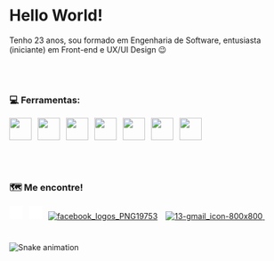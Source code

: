# Hello World!



Tenho 23 anos, sou formado em Engenharia de Software, entusiasta (iniciante) em Front-end e UX/UI Design :wink:

<br><br>

### :computer: Ferramentas:

<code><img src="https://cdn.jsdelivr.net/gh/devicons/devicon/icons/html5/html5-original.svg" width="40" height="40" /></code>&ensp;
<code><img src="https://cdn.jsdelivr.net/gh/devicons/devicon/icons/css3/css3-original.svg" width="40" height="40" /></code>&ensp;
<code><img src="https://cdn.jsdelivr.net/gh/devicons/devicon/icons/sass/sass-original.svg" width="40" height="40" /></code>&ensp;
<code><img src="https://cdn.jsdelivr.net/gh/devicons/devicon/icons/javascript/javascript-original.svg" width="40" height="40" /></code>&ensp;
<code><img src="https://cdn.jsdelivr.net/gh/devicons/devicon/icons/bootstrap/bootstrap-original.svg" width="40" height="40" /></code>&ensp;
<code><img src="https://cdn.jsdelivr.net/gh/devicons/devicon/icons/mysql/mysql-original.svg" width="40" height="40" /></code>&ensp;
<code><img src="https://cdn.jsdelivr.net/gh/devicons/devicon/icons/php/php-original.svg" width="40" height="40" /></code>

<br><br>

### :world_map: Me encontre!


<a href="https://www.instagram.com/wesfillipe"><img src="https://raw.githubusercontent.com/Aakarsh-B/trying-repos/master/insta.svg" width="24" height="24" target="_blank"></a>&ensp;
<a href="https://www.linkedin.com/in/weslleyeduardo"><img src="https://raw.githubusercontent.com/Aakarsh-B/trying-repos/master/linkedin.svg" width="24" height="24" target="_blank"></a>&ensp;
<a href="https://www.facebook.com/weslleyfillipee" target="_blank">![facebook_logos_PNG19753](https://user-images.githubusercontent.com/52588477/147628015-5f5bcf60-b33f-4234-9351-309220178d75.png)</a> &ensp;
<a href="mailto:dev.wfeduardo@gmail.com">![13-gmail_icon-800x800](https://user-images.githubusercontent.com/52588477/147628204-1e000f37-a1a9-4068-b31a-ab3f2cb50a9d.png)
</a>&ensp;

#






![Snake animation](https://github.com/wesed/wesed/blob/output/github-contribution-grid-snake.svg)


<!-- reativar isso qd tiver daados pra mostrar
<div align="center">
  <div style="display: flex; align-items: flex-start;">
    <img src="https://github-readme-stats.vercel.app/api/top-langs/?username=wesed&layout=compact&langs_count=7&theme=dracula"/>
    <img src="https://github-readme-stats.vercel.app/api?username=wesed&show_icons=true&theme=dracula&include_all_commits=true&count_private=true"/>
  </div>
</div>  -->


<!--
**Wesed/Wesed** is a ✨ _special_ ✨ repository because its `README.md` (this file) appears on your GitHub profile.

Here are some ideas to get you started:

- 🔭 I’m currently working on ...
- 🌱 I’m currently learning ...
- 👯 I’m looking to collaborate on ...
- 🤔 I’m looking for help with ...
- 💬 Ask me about ...
- 📫 How to reach me: ...
- 😄 Pronouns: ...
- ⚡ Fun fact: ...
-->
